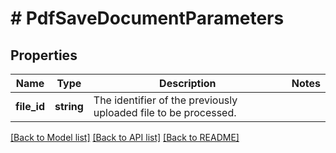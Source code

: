 # # PdfSaveDocumentParameters

## Properties

Name | Type | Description | Notes
------------ | ------------- | ------------- | -------------
**file_id** | **string** | The identifier of the previously uploaded file to be processed. | 

[[Back to Model list]](../../README.md#documentation-for-models) [[Back to API list]](../../README.md#documentation-for-api-endpoints) [[Back to README]](../../README.md)


